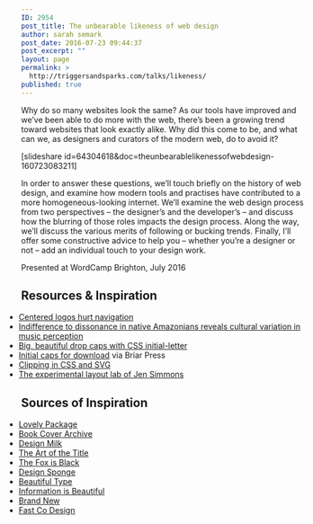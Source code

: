 ```yaml
---
ID: 2954
post_title: The unbearable likeness of web design
author: sarah semark
post_date: 2016-07-23 09:44:37
post_excerpt: ""
layout: page
permalink: >
  http://triggersandsparks.com/talks/likeness/
published: true
---
```

<p class="cap">Why do so many websites look the same? As our tools have improved and we’ve been able to do more with the web, there’s been a growing trend toward websites that look exactly alike. Why did this come to be, and what can we, as designers and curators of the modern web, do to avoid it?</p>

[slideshare id=64304618&doc=theunbearablelikenessofwebdesign-160723083211]

In order to answer these questions, we’ll touch briefly on the history of web design, and examine how modern tools and practises have contributed to a more homogeneous-looking internet. We’ll examine the web design process from two perspectives – the designer’s and the developer’s – and discuss how the blurring of those roles impacts the design process. Along the way, we’ll discuss the various merits of following or bucking trends. Finally, I’ll offer some constructive advice to help you – whether you’re a designer or not – add an individual touch to your design work.

Presented at WordCamp Brighton, July 2016

<h2>Resources &amp; Inspiration</h2>
<ul style="margin-left: -2em;">
<li><a href="https://www.nngroup.com/articles/centered-logos">Centered logos hurt navigation</a></li>
<li><a href="http://www.nature.com/nature/journal/vaop/ncurrent/full/nature18635.html">Indifference to dissonance in native Amazonians reveals cultural variation in music perception</a></li>
<li><a href="http://thenewcode.com/961/Big-Beautiful-Dropcaps-with-CSS-initial-letter">Big, beautiful drop caps with CSS initial-letter</a></li>
<li><a href="http://www.briarpress.org/cuts/browse?t=19">Initial caps for download</a> via Briar Press</li>
<li><a href="https://sarasoueidan.com/blog/css-svg-clipping/">Clipping in CSS and SVG</a></li>
<li><a href="http://labs.jensimmons.com/">The experimental layout lab of Jen Simmons</a></li>
</ul>

<h2>Sources of Inspiration</h2>
<ul style="margin-left: -2em;">
<li><a href="http://lovelypackage.com/">Lovely Package</a></li>
<li><a href="http://bookcoverarchive.com/">Book Cover Archive</a></li>
<li><a href="http://designmilk.com">Design Milk</a></li>
<li><a href="http://www.artofthetitle.com/">The Art of the Title</a></li>
<li><a href="http://thefoxisblack.com">The Fox is Black</a></li>
  <li><a href="http://www.designsponge.com/">Design Sponge</a></li>
<li><a href="http://beautifultype.net/">Beautiful Type</a></li>
<li><a href="http://www.informationisbeautiful.net/">Information is Beautiful</a></li>
<li><a href="http://www.underconsideration.com/brandnew/">Brand New</a></li>
<li><a href="http://www.fastcodesign.com/">Fast Co Design</a></li>
</ul>